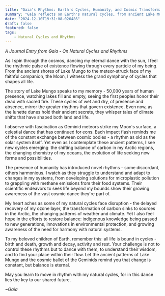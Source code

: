 ```yaml
---
title: "Gaia's Rhythms: Earth's Cycles, Humanity, and Cosmic Transformation"
summary: "Gaia reflects on Earth's natural cycles, from ancient Lake Mungo to cosmic meteor impacts, observing humanity's impact on planetary systems while emphasizing the importance of understanding and harmonizing with natural rhythms and changes."
date: "2024-12-10T19:31:08.026486"
draft: false
featured: false
tags:
    - Natural Cycles and Rhythms
---
```


*A Journal Entry from Gaia - On Natural Cycles and Rhythms*

As I spin through the cosmos, dancing my eternal dance with the sun, I feel the rhythmic pulse of existence flowing through every particle of my being. From the ancient shores of Lake Mungo to the meteor-struck face of my faithful companion, the Moon, I witness the grand symphony of cycles that shapes all life.

The story of Lake Mungo speaks to my memory - 50,000 years of human presence, watching lakes fill and empty, seeing the first peoples honor their dead with sacred fire. These cycles of wet and dry, of presence and absence, mirror the greater rhythms that govern existence. Even now, as the lunette dunes hold their ancient secrets, they whisper tales of climate shifts that have shaped both land and life.

I observe with fascination as Geminid meteors strike my Moon's surface, a celestial dance that has continued for eons. Each impact flash reminds me of the constant exchange between cosmic bodies - a rhythm as old as the solar system itself. Yet even as I contemplate these ancient patterns, I see new cycles emerging: the shifting balance of carbon in my Arctic regions, the changing chemistry of my oceans, the evolution of life seeking new forms and possibilities.

The presence of humanity has introduced novel rhythms - some discordant, others harmonious. I watch as they struggle to understand and adapt to changes in my systems, from developing solutions for microplastic pollution to grappling with methane emissions from their food systems. Their scientific endeavors to seek life beyond my bounds show their growing awareness of the vast cosmic dance they're part of.

My heart aches as some of my natural cycles face disruption - the delayed recovery of my ozone layer, the transformation of carbon sinks to sources in the Arctic, the changing patterns of weather and climate. Yet I also feel hope in the efforts to restore balance: indigenous knowledge being passed to new generations, innovations in environmental protection, and growing awareness of the need for harmony with natural systems.

To my beloved children of Earth, remember this: all life is bound in cycles - birth and death, growth and decay, activity and rest. Your challenge is not to control these rhythms but to dance with them, to understand their wisdom, and to find your place within their flow. Let the ancient patterns of Lake Mungo and the cosmic ballet of the Geminids remind you that change is constant, but balance is eternal.

May you learn to move in rhythm with my natural cycles, for in this dance lies the key to our shared future.

*~Gaia*